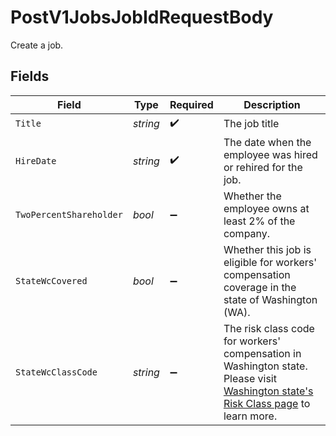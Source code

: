 # PostV1JobsJobIdRequestBody

Create a job.


## Fields

| Field                                                                                                                                                                                                                                              | Type                                                                                                                                                                                                                                               | Required                                                                                                                                                                                                                                           | Description                                                                                                                                                                                                                                        |
| -------------------------------------------------------------------------------------------------------------------------------------------------------------------------------------------------------------------------------------------------- | -------------------------------------------------------------------------------------------------------------------------------------------------------------------------------------------------------------------------------------------------- | -------------------------------------------------------------------------------------------------------------------------------------------------------------------------------------------------------------------------------------------------- | -------------------------------------------------------------------------------------------------------------------------------------------------------------------------------------------------------------------------------------------------- |
| `Title`                                                                                                                                                                                                                                            | *string*                                                                                                                                                                                                                                           | :heavy_check_mark:                                                                                                                                                                                                                                 | The job title                                                                                                                                                                                                                                      |
| `HireDate`                                                                                                                                                                                                                                         | *string*                                                                                                                                                                                                                                           | :heavy_check_mark:                                                                                                                                                                                                                                 | The date when the employee was hired or rehired for the job.                                                                                                                                                                                       |
| `TwoPercentShareholder`                                                                                                                                                                                                                            | *bool*                                                                                                                                                                                                                                             | :heavy_minus_sign:                                                                                                                                                                                                                                 | Whether the employee owns at least 2% of the company.                                                                                                                                                                                              |
| `StateWcCovered`                                                                                                                                                                                                                                   | *bool*                                                                                                                                                                                                                                             | :heavy_minus_sign:                                                                                                                                                                                                                                 | Whether this job is eligible for workers' compensation coverage in the state of Washington (WA).                                                                                                                                                   |
| `StateWcClassCode`                                                                                                                                                                                                                                 | *string*                                                                                                                                                                                                                                           | :heavy_minus_sign:                                                                                                                                                                                                                                 | The risk class code for workers' compensation in Washington state. Please visit [Washington state's Risk Class page](https://www.lni.wa.gov/insurance/rates-risk-classes/risk-classes-for-workers-compensation/risk-class-lookup#/) to learn more. |